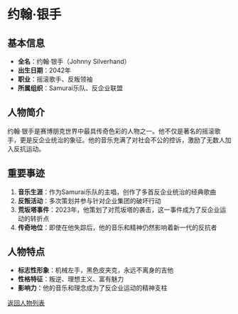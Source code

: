 # 约翰·银手

## 基本信息

- **全名**：约翰·银手（Johnny Silverhand）
- **出生日期**：2042年
- **职业**：摇滚歌手、反叛领袖
- **所属组织**：Samurai乐队、反企业联盟

## 人物简介

约翰·银手是赛博朋克世界中最具传奇色彩的人物之一。他不仅是著名的摇滚歌手，更是反企业统治的象征。他的音乐充满了对社会不公的控诉，激励了无数人加入反抗运动。

## 重要事迹

1. **音乐生涯**：作为Samurai乐队的主唱，创作了多首反企业统治的经典歌曲
2. **反叛活动**：多次策划并参与针对企业集团的破坏行动
3. **荒坂塔事件**：2023年，他策划了对荒坂塔的袭击，这一事件成为了反企业运动的转折点
4. **传奇地位**：即使在他失踪后，他的音乐和精神仍然影响着新一代的反抗者

## 人物特点

- **标志性形象**：机械左手，黑色皮夹克，永远不离身的吉他
- **性格特征**：叛逆、理想主义、富有魅力
- **影响力**：他的音乐和理念成为了反企业运动的精神支柱

[返回人物列表](../人物/README.md)
